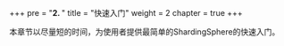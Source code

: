 +++
pre = "<b>2. </b>"
title = "快速入门"
weight = 2
chapter = true
+++

本章节以尽量短的时间，为使用者提供最简单的ShardingSphere的快速入门。
